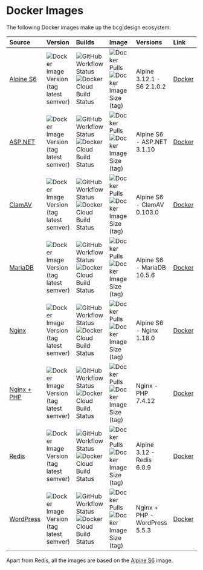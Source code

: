 # Docker Images

The following Docker images make up the bcg|design ecosystem:

Source                                                       | Version                                                                                                              | Builds                                                                                                                                                                                                                              | Image                                                                                                                                                                                               | Versions                      | Link                                                  
:----------------------------------------------------------- | :------------------------------------------------------------------------------------------------------------------- | :---------------------------------------------------------------------------------------------------------------------------------------------------------------------------------------------------------------------------------- | :-------------------------------------------------------------------------------------------------------------------------------------------------------------------------------------------------- | :---------------------------- | :---------------------------------------------------------
[Alpine S6](https://github.com/bencgreen/docker-alpine-s6)   | ![Docker Image Version (tag latest semver)](https://img.shields.io/docker/v/bcgdesign/alpine-s6/latest?label=latest) | ![GitHub Workflow Status](https://img.shields.io/github/workflow/status/bencgreen/docker-alpine-s6/build?label=github)<br/>![Docker Cloud Build Status](https://img.shields.io/docker/cloud/build/bcgdesign/alpine-s6?label=docker) | ![Docker Pulls](https://img.shields.io/docker/pulls/bcgdesign/alpine-s6?label=pulls)<br/>![Docker Image Size (tag)](https://img.shields.io/docker/image-size/bcgdesign/alpine-s6/latest?label=size) | Alpine 3.12.1 - S6 2.1.0.2    | [Docker](https://hub.docker.com/r/bcgdesign/alpine-s6) 
[ASP.NET](https://github.com/bencgreen/docker-aspnet)        | ![Docker Image Version (tag latest semver)](https://img.shields.io/docker/v/bcgdesign/aspnet/latest?label=latest)    | ![GitHub Workflow Status](https://img.shields.io/github/workflow/status/bencgreen/docker-aspnet/build?label=github)<br/>![Docker Cloud Build Status](https://img.shields.io/docker/cloud/build/bcgdesign/aspnet?label=docker)       | ![Docker Pulls](https://img.shields.io/docker/pulls/bcgdesign/aspnet?label=pulls)<br/>![Docker Image Size (tag)](https://img.shields.io/docker/image-size/bcgdesign/aspnet/latest?label=size)       | Alpine S6 - ASP.NET 3.1.10    | [Docker](https://hub.docker.com/r/bcgdesign/aspnet)    
[ClamAV](https://github.com/bencgreen/docker-clamav)         | ![Docker Image Version (tag latest semver)](https://img.shields.io/docker/v/bcgdesign/clamav/latest?label=latest)    | ![GitHub Workflow Status](https://img.shields.io/github/workflow/status/bencgreen/docker-clamav/build?label=github)<br/>![Docker Cloud Build Status](https://img.shields.io/docker/cloud/build/bcgdesign/clamav?label=docker)       | ![Docker Pulls](https://img.shields.io/docker/pulls/bcgdesign/clamav?label=pulls)<br/>![Docker Image Size (tag)](https://img.shields.io/docker/image-size/bcgdesign/clamav/latest?label=size)       | Alpine S6 - ClamAV 0.103.0    | [Docker](https://hub.docker.com/r/bcgdesign/clamav)    
[MariaDB](https://github.com/bencgreen/docker-mariadb)       | ![Docker Image Version (tag latest semver)](https://img.shields.io/docker/v/bcgdesign/mariadb/latest?label=latest)   | ![GitHub Workflow Status](https://img.shields.io/github/workflow/status/bencgreen/docker-mariadb/build?label=github)<br/>![Docker Cloud Build Status](https://img.shields.io/docker/cloud/build/bcgdesign/mariadb?label=docker)     | ![Docker Pulls](https://img.shields.io/docker/pulls/bcgdesign/mariadb?label=pulls)<br/>![Docker Image Size (tag)](https://img.shields.io/docker/image-size/bcgdesign/mariadb/latest?label=size)     | Alpine S6 - MariaDB 10.5.6    | [Docker](https://hub.docker.com/r/bcgdesign/mariadb)   
[Nginx](https://github.com/bencgreen/docker-nginx)           | ![Docker Image Version (tag latest semver)](https://img.shields.io/docker/v/bcgdesign/nginx/latest?label=latest)     | ![GitHub Workflow Status](https://img.shields.io/github/workflow/status/bencgreen/docker-nginx/build?label=github)<br/>![Docker Cloud Build Status](https://img.shields.io/docker/cloud/build/bcgdesign/nginx?label=docker)         | ![Docker Pulls](https://img.shields.io/docker/pulls/bcgdesign/nginx?label=pulls)<br/>![Docker Image Size (tag)](https://img.shields.io/docker/image-size/bcgdesign/nginx/latest?label=size)         | Alpine S6 - Nginx 1.18.0      | [Docker](https://hub.docker.com/r/bcgdesign/nginx)     
[Nginx + PHP](https://github.com/bencgreen/docker-nginx-php) | ![Docker Image Version (tag latest semver)](https://img.shields.io/docker/v/bcgdesign/nginx-php/latest?label=latest) | ![GitHub Workflow Status](https://img.shields.io/github/workflow/status/bencgreen/docker-nginx-php/build?label=github)<br/>![Docker Cloud Build Status](https://img.shields.io/docker/cloud/build/bcgdesign/nginx-php?label=docker) | ![Docker Pulls](https://img.shields.io/docker/pulls/bcgdesign/nginx-php?label=pulls)<br/>![Docker Image Size (tag)](https://img.shields.io/docker/image-size/bcgdesign/nginx-php/latest?label=size) | Nginx - PHP 7.4.12            | [Docker](https://hub.docker.com/r/bcgdesign/nginx-php) 
[Redis](https://github.com/bencgreen/docker-redis)           | ![Docker Image Version (tag latest semver)](https://img.shields.io/docker/v/bcgdesign/redis/latest?label=latest)     | ![GitHub Workflow Status](https://img.shields.io/github/workflow/status/bencgreen/docker-redis/build?label=github)<br/>![Docker Cloud Build Status](https://img.shields.io/docker/cloud/build/bcgdesign/redis?label=docker)         | ![Docker Pulls](https://img.shields.io/docker/pulls/bcgdesign/redis?label=pulls)<br/>![Docker Image Size (tag)](https://img.shields.io/docker/image-size/bcgdesign/redis/latest?label=size)         | Alpine 3.12 - Redis 6.0.9     | [Docker](https://hub.docker.com/r/bcgdesign/redis)     
[WordPress](https://github.com/bencgreen/docker-wordpress)   | ![Docker Image Version (tag latest semver)](https://img.shields.io/docker/v/bcgdesign/wordpress/latest?label=latest) | ![GitHub Workflow Status](https://img.shields.io/github/workflow/status/bencgreen/docker-wordpress/build?label=github)<br/>![Docker Cloud Build Status](https://img.shields.io/docker/cloud/build/bcgdesign/wordpress?label=docker) | ![Docker Pulls](https://img.shields.io/docker/pulls/bcgdesign/wordpress?label=pulls)<br/>![Docker Image Size (tag)](https://img.shields.io/docker/image-size/bcgdesign/wordpress/latest?label=size) | Nginx + PHP - WordPress 5.5.3 | [Docker](https://hub.docker.com/r/bcgdesign/wordpress) 

Apart from Redis, all the images are based on the [Alpine S6](https://github.com/bencgreen/docker-alpine-s6) image.
